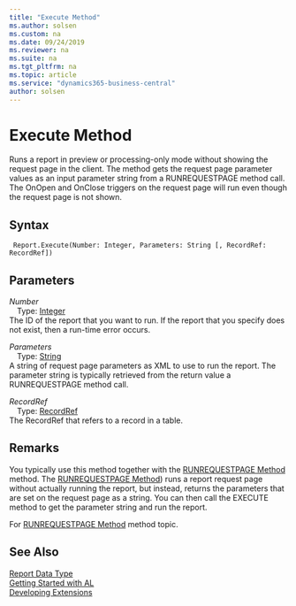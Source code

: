 ```yaml
---
title: "Execute Method"
ms.author: solsen
ms.custom: na
ms.date: 09/24/2019
ms.reviewer: na
ms.suite: na
ms.tgt_pltfrm: na
ms.topic: article
ms.service: "dynamics365-business-central"
author: solsen
---
```

[//]: # (START>DO_NOT_EDIT)
[//]: # (IMPORTANT:Do not edit any of the content between here and the END>DO_NOT_EDIT.)
[//]: # (Any modifications should be made in the .xml files in the ModernDev repo.)
# Execute Method
Runs a report in preview or processing-only mode without showing the request page in the client. The method gets the request page parameter values as an input parameter string from a RUNREQUESTPAGE method call. The OnOpen and OnClose triggers on the request page will run even though the request page is not shown.


## Syntax
```
 Report.Execute(Number: Integer, Parameters: String [, RecordRef: RecordRef])
```
## Parameters
*Number*  
&emsp;Type: [Integer](../integer/integer-data-type.md)  
The ID of the report that you want to run. If the report that you specify does not exist, then a run-time error occurs.
          
*Parameters*  
&emsp;Type: [String](../string/string-data-type.md)  
A string of request page parameters as XML to use to run the report. The parameter string is typically retrieved from the return value a RUNREQUESTPAGE method call.
          
*RecordRef*  
&emsp;Type: [RecordRef](../recordref/recordref-data-type.md)  
The RecordRef that refers to a record in a table.  



[//]: # (IMPORTANT: END>DO_NOT_EDIT)

## Remarks  
 You typically use this method together with the [RUNREQUESTPAGE Method](../../methods-auto/report/report-runrequestpage-method.md) method. The [RUNREQUESTPAGE Method](../../methods-auto/report/report-runrequestpage-method.md)) runs a report request page without actually running the report, but instead, returns the parameters that are set on the request page as a string. You can then call the EXECUTE method to get the parameter string and run the report.  

 For [RUNREQUESTPAGE Method](../../methods-auto/report/report-runrequestpage-method.md) method topic.  

## See Also
[Report Data Type](report-data-type.md)  
[Getting Started with AL](../../devenv-get-started.md)  
[Developing Extensions](../../devenv-dev-overview.md)